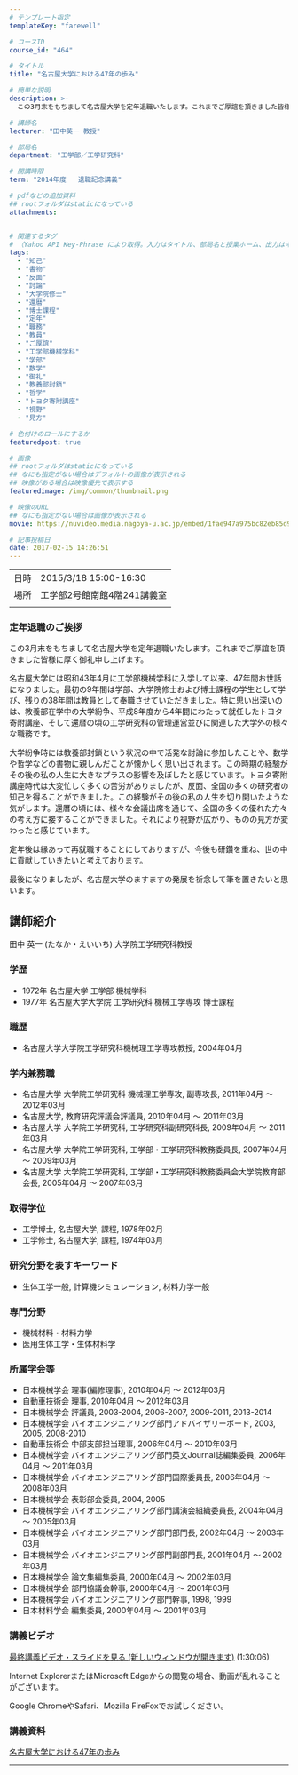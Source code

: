 ```yaml
---
# テンプレート指定
templateKey: "farewell"

# コースID
course_id: "464"

# タイトル
title: "名古屋大学における47年の歩み"

# 簡単な説明
description: >-
  この3月末をもちまして名古屋大学を定年退職いたします。これまでご厚誼を頂きました皆様に厚く御礼申し上げます。 名古屋大学には昭和43年4月に工学部機械学科に入学して以来、47年間お世話になりました。最初の9年間は学部、大学院修士および博士課程の学生として学び、残りの38年間は教員として奉職させていただきました。特に思い出深いのは、教養部在学中の大学紛争、平成8年度から4年間にわたって就任し ....

# 講師名
lecturer: "田中英一 教授"

# 部局名
department: "工学部／工学研究科"

# 開講時限
term: "2014年度	退職記念講義"

# pdfなどの追加資料
## rootフォルダはstaticになっている
attachments:


# 関連するタグ
# （Yahoo API Key-Phrase により取得。入力はタイトル、部局名と授業ホーム、出力はキーフレーズ（tags））
tags:
  - "知己"
  - "書物"
  - "反面"
  - "討論"
  - "大学院修士"
  - "還暦"
  - "博士課程"
  - "定年"
  - "職務"
  - "教員"
  - "ご厚誼"
  - "工学部機械学科"
  - "学部"
  - "数学"
  - "御礼"
  - "教養部封鎖"
  - "哲学"
  - "トヨタ寄附講座"
  - "視野"
  - "見方"

# 色付けのロールにするか
featuredpost: true

# 画像
## rootフォルダはstaticになっている
## なにも指定がない場合はデフォルトの画像が表示される
## 映像がある場合は映像優先で表示する
featuredimage: /img/common/thumbnail.png

# 映像のURL
## なにも指定がない場合は画像が表示される
movie: https://nuvideo.media.nagoya-u.ac.jp/embed/1fae947a975bc82eb85d9cd30766c621b0304923

# 記事投稿日
date: 2017-02-15 14:26:51
---
```


|   |   |
|---|---|
| 日時 | 2015/3/18  15:00-16:30 |
| 場所 | 工学部2号館南館4階241講義室 |
|   |   |


### 定年退職のご挨拶

この3月末をもちまして名古屋大学を定年退職いたします。これまでご厚誼を頂きました皆様に厚く御礼申し上げます。

名古屋大学には昭和43年4月に工学部機械学科に入学して以来、47年間お世話になりました。最初の9年間は学部、大学院修士および博士課程の学生として学び、残りの38年間は教員として奉職させていただきました。特に思い出深いのは、教養部在学中の大学紛争、平成8年度から4年間にわたって就任したトヨタ寄附講座、そして還暦の頃の工学研究科の管理運営並びに関連した大学外の様々な職務です。

大学紛争時には教養部封鎖という状況の中で活発な討論に参加したことや、数学や哲学などの書物に親しんだことが懐かしく思い出されます。この時期の経験がその後の私の人生に大きなプラスの影響を及ぼしたと感じています。トヨタ寄附講座時代は大変忙しく多くの苦労がありましたが、反面、全国の多くの研究者の知己を得ることができました。この経験がその後の私の人生を切り開いたような気がします。還暦の頃には、様々な会議出席を通じて、全国の多くの優れた方々の考え方に接することができました。それにより視野が広がり、ものの見方が変わったと感じています。

定年後は縁あって再就職することにしておりますが、今後も研鑽を重ね、世の中に貢献していきたいと考えております。

最後になりましたが、名古屋大学のますますの発展を祈念して筆を置きたいと思います。


## 講師紹介

田中 英一 (たなか・えいいち) 大学院工学研究科教授

### 学歴

* 1972年 名古屋大学 工学部 機械学科
* 1977年 名古屋大学大学院 工学研究科 機械工学専攻 博士課程

### 職歴

* 名古屋大学大学院工学研究科機械理工学専攻教授, 2004年04月

### 学内兼務職

* 名古屋大学 大学院工学研究科 機械理工学専攻, 副専攻長, 2011年04月 ～ 2012年03月
* 名古屋大学, 教育研究評議会評議員, 2010年04月 ～ 2011年03月
* 名古屋大学 大学院工学研究科, 工学研究科副研究科長, 2009年04月 ～ 2011年03月
* 名古屋大学 大学院工学研究科, 工学部・工学研究科教務委員長, 2007年04月 ～ 2009年03月
* 名古屋大学 大学院工学研究科, 工学部・工学研究科教務委員会大学院教育部会長, 2005年04月 ～ 2007年03月

### 取得学位

* 工学博士, 名古屋大学, 課程, 1978年02月
* 工学修士, 名古屋大学, 課程, 1974年03月

### 研究分野を表すキーワード

* 生体工学一般, 計算機シミュレーション, 材料力学一般

### 専門分野

* 機械材料・材料力学
* 医用生体工学・生体材料学

### 所属学会等

* 日本機械学会 理事(編修理事), 2010年04月 ～ 2012年03月
* 自動車技術会 理事, 2010年04月 ～ 2012年03月
* 日本機械学会 評議員, 2003-2004, 2006-2007, 2009-2011, 2013-2014
* 日本機械学会 バイオエンジニアリング部門アドバイザリーボード, 2003, 2005, 2008-2010
* 自動車技術会 中部支部担当理事, 2006年04月 ～ 2010年03月
* 日本機械学会 バイオエンジニアリング部門英文Journal誌編集委員, 2006年04月 ～ 2011年03月
* 日本機械学会 バイオエンジニアリング部門国際委員長, 2006年04月 ～ 2008年03月
* 日本機械学会 表彰部会委員, 2004, 2005
* 日本機械学会 バイオエンジニアリング部門講演会組織委員長, 2004年04月 ～ 2005年03月
* 日本機械学会 バイオエンジニアリング部門部門長, 2002年04月 ～ 2003年03月
* 日本機械学会 バイオエンジニアリング部門副部門長, 2001年04月 ～ 2002年03月
* 日本機械学会 論文集編集委員, 2000年04月 ～ 2002年03月
* 日本機械学会 部門協議会幹事, 2000年04月 ～ 2001年03月
* 日本機械学会 バイオエンジニアリング部門幹事, 1998, 1999
* 日本材料学会 編集委員, 2000年04月 ～ 2001年03月


### 講義ビデオ

[最終講義ビデオ・スライドを見る (新しいウィンドウが開きます)](https://nuvideo.media.nagoya-u.ac.jp/embed/1fae947a975bc82eb85d9cd30766c621b0304923) (1:30:06)


Internet ExplorerまたはMicrosoft Edgeからの閲覧の場合、動画が乱れることがございます。

Google ChromeやSafari、Mozilla FireFoxでお試しください。

### 講義資料

[名古屋大学における47年の歩み](https://ocw.nagoya-u.jp/files/464/material.pdf) 


-----